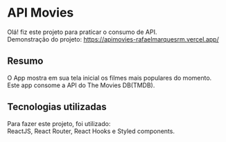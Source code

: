 # API Movies
Olá! fiz este projeto para praticar o consumo de API.<br>
Demonstração do projeto: https://apimovies-rafaelmarquesrm.vercel.app/

## Resumo
O App mostra em sua tela inicial os filmes mais populares do momento.<br>
Este app consome a API do The Movies DB(TMDB).

## Tecnologias utilizadas
Para fazer este projeto, foi utilizado:<br>
ReactJS, React Router, React Hooks e Styled components.